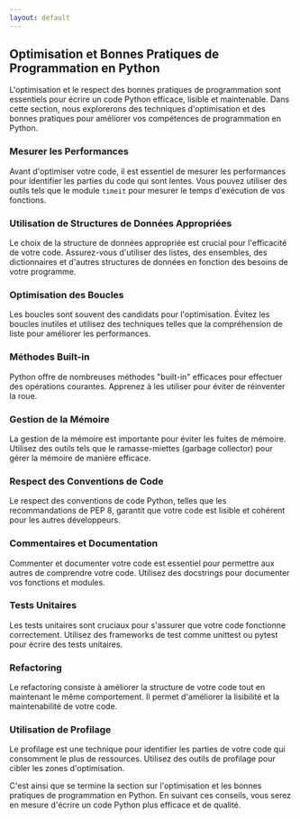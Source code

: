 ```yaml
---
layout: default
---
```

## Optimisation et Bonnes Pratiques de Programmation en Python

L'optimisation et le respect des bonnes pratiques de programmation sont essentiels pour écrire un code Python efficace, lisible et maintenable. Dans cette section, nous explorerons des techniques d'optimisation et des bonnes pratiques pour améliorer vos compétences de programmation en Python.

### Mesurer les Performances

Avant d'optimiser votre code, il est essentiel de mesurer les performances pour identifier les parties du code qui sont lentes. Vous pouvez utiliser des outils tels que le module `timeit` pour mesurer le temps d'exécution de vos fonctions.

### Utilisation de Structures de Données Appropriées

Le choix de la structure de données appropriée est crucial pour l'efficacité de votre code. Assurez-vous d'utiliser des listes, des ensembles, des dictionnaires et d'autres structures de données en fonction des besoins de votre programme.

### Optimisation des Boucles

Les boucles sont souvent des candidats pour l'optimisation. Évitez les boucles inutiles et utilisez des techniques telles que la compréhension de liste pour améliorer les performances.

### Méthodes Built-in

Python offre de nombreuses méthodes "built-in" efficaces pour effectuer des opérations courantes. Apprenez à les utiliser pour éviter de réinventer la roue.

### Gestion de la Mémoire

La gestion de la mémoire est importante pour éviter les fuites de mémoire. Utilisez des outils tels que le ramasse-miettes (garbage collector) pour gérer la mémoire de manière efficace.

### Respect des Conventions de Code

Le respect des conventions de code Python, telles que les recommandations de PEP 8, garantit que votre code est lisible et cohérent pour les autres développeurs.

### Commentaires et Documentation

Commenter et documenter votre code est essentiel pour permettre aux autres de comprendre votre code. Utilisez des docstrings pour documenter vos fonctions et modules.

### Tests Unitaires

Les tests unitaires sont cruciaux pour s'assurer que votre code fonctionne correctement. Utilisez des frameworks de test comme unittest ou pytest pour écrire des tests unitaires.

### Refactoring

Le refactoring consiste à améliorer la structure de votre code tout en maintenant le même comportement. Il permet d'améliorer la lisibilité et la maintenabilité de votre code.

### Utilisation de Profilage

Le profilage est une technique pour identifier les parties de votre code qui consomment le plus de ressources. Utilisez des outils de profilage pour cibler les zones d'optimisation.

C'est ainsi que se termine la section sur l'optimisation et les bonnes pratiques de programmation en Python. En suivant ces conseils, vous serez en mesure d'écrire un code Python plus efficace et de qualité.

